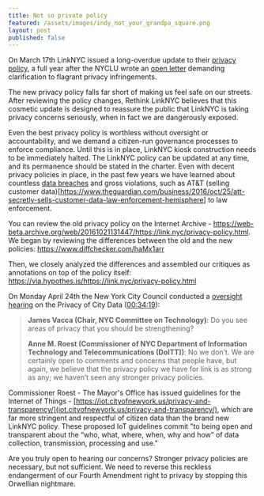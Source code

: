 ```yaml
---
title: Not so private policy
featured: /assets/images/indy_not_your_grandpa_square.png
layout: post
published: false
---
```


On March 17th LinkNYC issued a long-overdue update to their [privacy policy](https://link.nyc/privacy-policy.html), a full year after the NYCLU wrote an [open letter](https://www.nyclu.org/en/press-releases/nyclu-citys-public-wi-fi-raises-privacy-concerns) demanding clarification to flagrant privacy infringements.

The new privacy policy falls far short of making us feel safe on our streets. After reviewing the policy changes, Rethink LinkNYC believes that this cosmetic update is designed to reassure the public that LinkNYC is taking privacy concerns seriously, when in fact we are dangerously exposed. 

Even the best privacy policy is worthless without oversight or accountability, and we demand a citizen-run governance processes to enforce compliance. Until this is in place, LinkNYC kiosk construction needs to be immediately halted. The LinkNYC policy can be updated at any time, and its permanence should be stated in the charter. Even with decent privacy policies in place, in the past few years we have learned about countless [data breaches](https://www.identityforce.com/blog/2017-data-breaches) and gross violations, such as AT&T (selling customer data)[https://www.theguardian.com/business/2016/oct/25/att-secretly-sells-customer-data-law-enforcement-hemisphere] to law enforcement. 
 
You can review the old privacy policy on the Internet Archive - https://web-beta.archive.org/web/20161021131447/https://link.nyc/privacy-policy.html.  We began by reviewing the differences between the old and the new policies: https://www.diffchecker.com/haMx1arr

Then, we closely analyzed the differences and assembled our critiques as annotations on top of the policy itself: https://via.hypothes.is/https://link.nyc/privacy-policy.html

On Monday April 24th the New York City Council conducted a [oversight hearing](http://legistar.council.nyc.gov/MeetingDetail.aspx?ID=542433&GUID=31870105-4C47-43F9-AB9E-EC2A1B0A1E36&Options=info&Search=) on the Privacy of City Data ([00:34:19](http://isoc-ny.org/misc/2017-04-24_nycc_tech_committee_privacy.mp4)):  

<blockquote>
<b>James Vacca (Chair, NYC Committee on Technology)</b>: Do you see areas of privacy that you should be strengthening?
<p/>
<p/>
<b>Anne M. Roest (Commissioner of NYC Department of Information Technology and Telecommunications (DoITT))</b>: No we don’t. We are certainly open to comments and concerns that people have, but again, we believe that the privacy policy we have for link is as strong as any; we haven’t seen any stronger privacy policies.
</blockquote>

Commissioner Roest - The Mayor's Office has issued guidelines for the Internet of Things - [https://iot.cityofnewyork.us/privacy-and-transparency/](iot.cityofnewyork.us/privacy-and-transparency/), which are far more stringent and respectful of citizen data than the brand new LinkNYC policy.  These proposed IoT guidelines commit "to being open and transparent about the “who, what, where, when, why and how” of data collection, transmission, processing and use."   

Are you truly open to hearing our concerns? Stronger privacy policies are necessary, but not sufficient. We need to reverse this reckless endangerment of our Fourth Amendment right to privacy by stopping this Orwellian nightmare.
